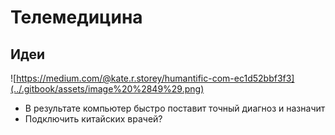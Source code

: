 # Телемедицина

## Идеи

![https://medium.com/@kate.r.storey/humantific-com-ec1d52bbf3f3](../.gitbook/assets/image%20%2849%29.png)

* В результате компьютер быстро поставит точный диагноз и назначит
* Подключить китайских врачей?

